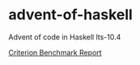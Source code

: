 # advent-of-haskell

Advent of code in Haskell lts-10.4

[Criterion Benchmark Report](./benchmarks/criterion-report.pdf)
